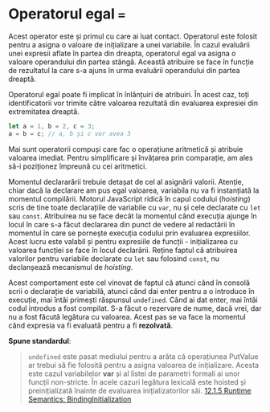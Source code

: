 # Operatorul egal `=`

Acest operator este și primul cu care ai luat contact. Operatorul este folosit pentru a asigna o valoare de inițializare a unei variabile. În cazul evaluării unei expresii aflate în partea din dreapta, operatorul egal va asigna o valoare operandului din partea stângă. Această atribuire se face în funcție de rezultatul la care s-a ajuns în urma evaluării operandului din partea dreaptă.

Operatorul egal poate fi implicat în înlănțuiri de atribuiri. În acest caz, toți identificatorii vor trimite către valoarea rezultată din evaluarea expresiei din extremitatea dreaptă.

```javascript
let a = 1, b = 2, c = 3;
a = b = c; // a, b și c vor avea 3
```

Mai sunt operatorii compuși care fac o operațiune aritmetică și atribuie valoarea imediat. Pentru simplificare și învățarea prin comparație, am ales să-i poziționez împreună cu cei aritmetici.

Momentul declararării trebuie detașat de cel al asignării valorii. Atenție, chiar dacă la declarare am pus egal valoarea, variabila nu va fi instanțiată la momentul compilării. Motorul JavaScript ridică în capul codului (*hoisting*) scris de tine toate declarațiile de variabile cu `var`, nu și cele declarate cu `let` sau `const`. Atribuirea nu se face decât la momentul când execuția ajunge în locul în care s-a făcut declararea din punct de vedere al redactării în momentul în care se pornește execuția codului prin evaluarea expresiilor. Acest lucru este valabil și pentru expresiile de funcții - inițializarea cu valoarea funcției se face în locul declarării. Reține faptul că atribuirea valorilor pentru variabile declarate cu `let` sau folosind `const`, nu declanșează mecanismul de *hoisting*.

Acest comportament este cel vinovat de faptul că atunci când în consolă scrii o declarație de variabilă, atunci când dai enter pentru a o introduce în execuție, mai întâi primești răspunsul `undefined`. Când ai dat enter, mai întâi codul introdus a fost compilat. S-a făcut o rezervare de nume, dacă vrei, dar nu a fost făcută legătura cu valoarea. Acest pas se va face la momentul când expresia va fi evaluată pentru a fi **rezolvată**.

**Spune standardul**:

> `undefined` este pasat mediului pentru a arăta că operațiunea PutValue ar trebui să fie folosită pentru a asigna valoarea de inițializare. Acesta este cazul variabilelor **var** și al listei de parametri formali ai unor funcții non-stricte. În acele cazuri legătura lexicală este hoisted și preinițializată înainte de evaluarea inițializatorilor săi. [12.1.5 Runtime Semantics: BindingInitialization](https://www.ecma-international.org/ecma-262/8.0/index.html#sec-functiondeclarationinstantiation)
